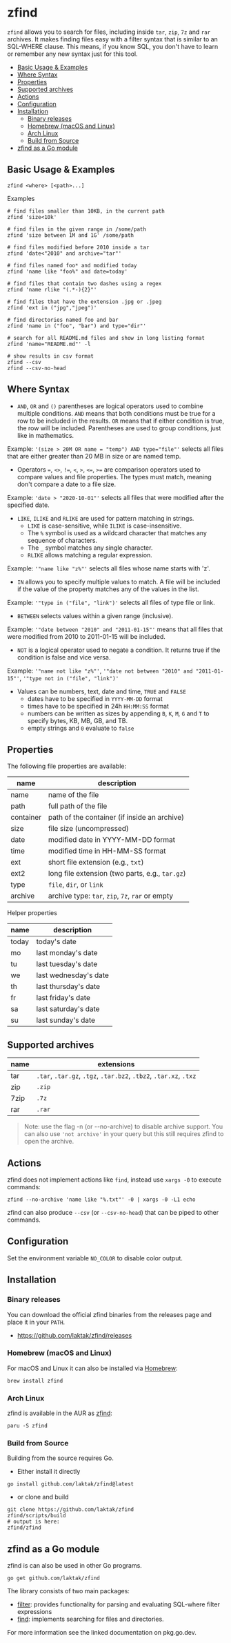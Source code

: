 
# zfind

`zfind` allows you to search for files, including inside `tar`, `zip`, `7z` and `rar` archives. It makes finding files easy with a filter syntax that is similar to an SQL-WHERE clause. This means, if you know SQL, you don't have to learn or remember any new syntax just for this tool.

- [Basic Usage & Examples](#basic-usage--examples)
- [Where Syntax](#where-syntax)
- [Properties](#properties)
- [Supported archives](#supported-archives)
- [Actions](#actions)
- [Configuration](#configuration)
- [Installation](#installation)
  - [Binary releases](#binary-releases)
  - [Homebrew (macOS and Linux)](#homebrew-macos-and-linux)
  - [Arch Linux](#arch-linux)
  - [Build from Source](#build-from-source)
- [zfind as a Go module](#zfind-as-a-go-module)


## Basic Usage & Examples

```shell
zfind <where> [<path>...]
```

Examples

```console
# find files smaller than 10KB, in the current path
zfind 'size<10k'

# find files in the given range in /some/path
zfind 'size between 1M and 1G' /some/path

# find files modified before 2010 inside a tar
zfind 'date<"2010" and archive="tar"'

# find files named foo* and modified today
zfind 'name like "foo%" and date=today'

# find files that contain two dashes using a regex
zfind 'name rlike "(.*-){2}"'

# find files that have the extension .jpg or .jpeg
zfind 'ext in ("jpg","jpeg")'

# find directories named foo and bar
zfind 'name in ("foo", "bar") and type="dir"'

# search for all README.md files and show in long listing format
zfind 'name="README.md"' -l

# show results in csv format
zfind --csv
zfind --csv-no-head
```

## Where Syntax

- `AND`, `OR` and `()` parentheses are logical operators used to combine multiple conditions. `AND` means that both conditions must be true for a row to be included in the results. `OR` means that if either condition is true, the row will be included. Parentheses are used to group conditions, just like in mathematics.

Example: `'(size > 20M OR name = "temp") AND type="file"'` selects all files that are either greater than 20 MB in size or are named temp.

- Operators `=`, `<>`, `!=`, `<`, `>`, `<=`, `>=` are comparison operators used to compare values and file properties. The types must match, meaning don't compare a date to a file size.

Example: `'date > "2020-10-01"'` selects all files that were modified after the specified date.

- `LIKE`, `ILIKE` and `RLIKE` are used for pattern matching in strings.
  - `LIKE` is case-sensitive, while `ILIKE` is case-insensitive.
  - The `%` symbol is used as a wildcard character that matches any sequence of characters.
  - The `_` symbol matches any single character.
  - `RLIKE` allows matching a regular expression.

Example: `'"name like "z%"'` selects all files whose name starts with 'z'.

- `IN` allows you to specify multiple values to match. A file will be included if the value of the property matches any of the values in the list.

Example: `'"type in ("file", "link")'` selects all files of type file or link.

- `BETWEEN` selects values within a given range (inclusive).

Example: `'"date between "2010" and "2011-01-15"'` means that all files that were modified from 2010 to 2011-01-15 will be included.

- `NOT` is a logical operator used to negate a condition. It returns true if the condition is false and vice versa.

Example: `'"name not like "z%"'`, `'"date not between "2010" and "2011-01-15"'`, `'"type not in ("file", "link")'`

- Values can be numbers, text, date and time, `TRUE` and `FALSE`
  - dates have to be specified in `YYYY-MM-DD` format
  - times have to be specified in 24h `HH:MM:SS` format
  - numbers can be written as sizes by appending `B`, `K`, `M`, `G` and `T` to specify bytes, KB, MB, GB, and TB.
  - empty strings and `0` evaluate to `false`


## Properties

The following file properties are available:

| name        | description                                                       |
|-------------|-------------------------------------------------------------------|
| name        | name of the file                                                  |
| path        | full path of the file                                             |
| container   | path of the container (if inside an archive)                      |
| size        | file size (uncompressed)                                          |
| date        | modified date in YYYY-MM-DD format                                |
| time        | modified time in HH-MM-SS format                                  |
| ext         | short file extension (e.g., `txt`)                                |
| ext2        | long file extension (two parts, e.g., `tar.gz`)                   |
| type        | `file`, `dir`, or `link`                                          |
| archive     | archive type: `tar`, `zip`, `7z`, `rar` or empty                  |

Helper properties

| name        | description                                                       |
|-------------|-------------------------------------------------------------------|
| today       | today's date                                                      |
| mo          | last monday's date                                                |
| tu          | last tuesday's date                                               |
| we          | last wednesday's date                                             |
| th          | last thursday's date                                              |
| fr          | last friday's date                                                |
| sa          | last saturday's date                                              |
| su          | last sunday's date                                                |


## Supported archives

| name        | extensions                                                        |
|-------------|-------------------------------------------------------------------|
| tar         | `.tar`, `.tar.gz`, `.tgz`, `.tar.bz2`, `.tbz2`, `.tar.xz`, `.txz` |
| zip         | `.zip`                                                            |
| 7zip        | `.7z`                                                             |
| rar         | `.rar`                                                            |

> Note: use the flag -n (or --no-archive) to disable archive support. You can also use `'not archive'` in your query but this still requires zfind to open the archive.


## Actions

zfind does not implement actions like `find`, instead use `xargs -0` to execute commands:

```shell
zfind --no-archive 'name like "%.txt"' -0 | xargs -0 -L1 echo
```

zfind can also produce `--csv` (or `--csv-no-head`) that can be piped to other commands.


## Configuration

Set the environment variable `NO_COLOR` to disable color output.


## Installation


### Binary releases

You can download the official zfind binaries from the releases page and place it in your `PATH`.

- https://github.com/laktak/zfind/releases

### Homebrew (macOS and Linux)

For macOS and Linux it can also be installed via [Homebrew](https://formulae.brew.sh/formula/zfind):

```shell
brew install zfind
```

### Arch Linux

zfind is available in the AUR as [zfind](https://aur.archlinux.org/packages/zfind/):

```shell
paru -S zfind
```

### Build from Source

Building from the source requires Go.

- Either install it directly

```shell
go install github.com/laktak/zfind@latest
```

- or clone and build

```shell
git clone https://github.com/laktak/zfind
zfind/scripts/build
# output is here:
zfind/zfind
```


## zfind as a Go module

zfind is can also be used in other Go programs.

```
go get github.com/laktak/zfind
```

The library consists of two main packages:

- [filter](https://pkg.go.dev/github.com/laktak/zfind/filter): provides functionality for parsing and evaluating SQL-where filter expressions
- [find](https://pkg.go.dev/github.com/laktak/zfind/find): implements searching for files and directories.

For more information see the linked documentation on pkg.go.dev.

